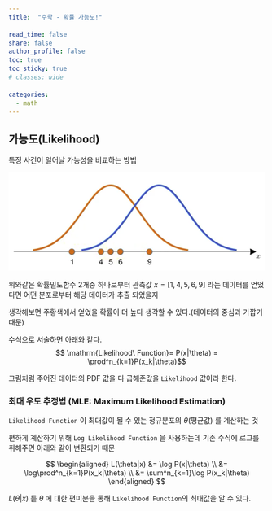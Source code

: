 ```yaml
---
title:  "수학 - 확률 가능도!"

read_time: false
share: false
author_profile: false
toc: true
toc_sticky: true
# classes: wide

categories:
  - math
---
```



## 가능도(Likelihood)

특정 사건이 일어날 가능성을 비교하는 방법 

![2](/assets/math/statistics/statistics12.png)

위와같은 확률밀도함수 2개중 하나로부터 관측값 $x=[1, 4, 5, 6, 9]$ 라는 데이터를 얻었다면 어떤 분포로부터 해당 데이터가 추출 되었을지   

생각해보면 주황색에서 얻었을 확률이 더 높다 생각할 수 있다.(데이터의 중심과 가깝기 때문)  

수식으로 서술하면 아래와 같다.  
$$ \mathrm{Likelihood\ Function}= P(x|\theta) = \prod^n_{k=1}P(x_k|\theta)$$

그림처럼 주어진 데이터의 PDF 값을 다 곱해준값을 `Likelihood` 값이라 한다.  

### 최대 우도 추정법 (MLE: Maximum Likelihood Estimation) 

`Likelihood Function` 이 최대값이 될 수 있는 정규분포의 $\theta$(평균값) 를 계산하는 것  

편하게 계산하기 위해 `Log Likelihood Function` 을 사용하는데 기존 수식에 로그를 취해주면 아래와 같이 변환되기 때문  

$$ \begin{aligned}
    L(\theta|x) &= \log P(x|\theta) \\
    &= \log\prod^n_{k=1}P(x_k|\theta) \\
    &= \sum^n_{k=1}\log P(x_k|\theta)
\end{aligned} $$


$L(\theta|x)$ 를 $\theta$ 에 대한 편미분을 통해 `Likelihood Function`의 최대값을 알 수 있다.  
